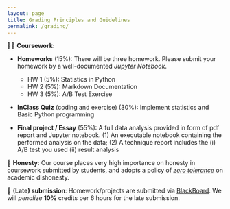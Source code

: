 ```yaml
---
layout: page
title: Grading Principles and Guidelines
permalink: /grading/
---
```


👨‍💻 **Coursework:**

- **Homeworks** (15%): There will be three homework. Please submit your homework by a well-documented *Jupyter Notebook*.
  - HW 1 (5%): Statistics in Python
  - HW 2 (5%): Markdown Documentation
  - HW 3 (5%): A/B Test Exercise

- **InClass Quiz** (coding and exercise) (30%): Implement statistics and Basic Python programming

- **Final project / Essay** (55%): A full data analysis provided in form of pdf report and Jupyter notebook. (1) An executable notebook containing the performed analysis on the data; (2) A technique report includes the (i) A/B test you used (ii) result analysis

<!-- 👨🏻‍🤝‍👨🏾 **Collaboration policy**: we admit you to form a group to finish your real application projects. The number of group members should be smaller or equal than 2. The contribution of each member should be clearly stated in the final report. You will receive 5% points (of the project) if you work solo to projects. -->

📝 **Honesty**: Our course places very high importance on honesty in coursework submitted by students, and adopts a policy of [*zero tolerance*](https://www.cuhk.edu.hk/policy/academichonesty/Eng_htm_files_(2013-14)/index_page2.htm) on academic dishonesty. 

📢 **(Late) submission**: Homework/projects are submitted via [BlackBoard](https://blackboard.cuhk.edu.hk/ultra). We will *penalize* **10%** credits per 6 hours for the late submission.
